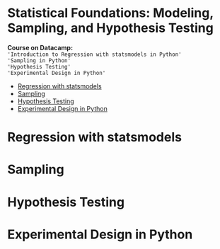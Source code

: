 #  Statistical Foundations: Modeling, Sampling, and Hypothesis Testing<!-- omit in toc -->

**Course on Datacamp:**<br> 
`'Introduction to Regression with statsmodels in Python'`<br> 
`'Sampling in Python'`  
`'Hypothesis Testing'`<br>
`'Experimental Design in Python'`<br> 

- [Regression with statsmodels](#regression-with-statsmodels)
- [Sampling](#sampling)
- [Hypothesis Testing](#hypothesis-testing)
- [Experimental Design in Python](#experimental-design-in-python)

# Regression with statsmodels

# Sampling

# Hypothesis Testing

# Experimental Design in Python
